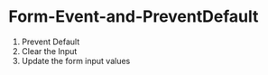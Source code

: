 # Form-Event-and-PreventDefault
1. Prevent Default
2. Clear the Input
3. Update the form input values 
